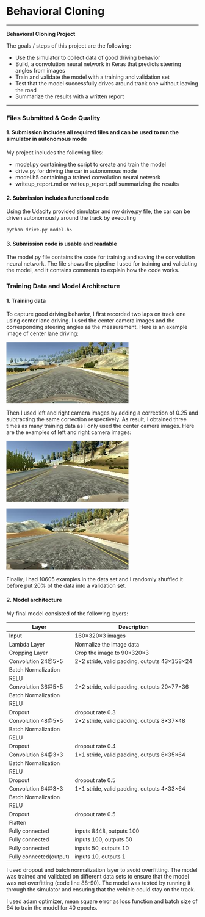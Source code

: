 # **Behavioral Cloning** 

---

**Behavioral Cloning Project**

The goals / steps of this project are the following:
* Use the simulator to collect data of good driving behavior
* Build, a convolution neural network in Keras that predicts steering angles from images
* Train and validate the model with a training and validation set
* Test that the model successfully drives around track one without leaving the road
* Summarize the results with a written report
---
### Files Submitted & Code Quality

#### 1. Submission includes all required files and can be used to run the simulator in autonomous mode

My project includes the following files:
* model.py containing the script to create and train the model
* drive.py for driving the car in autonomous mode
* model.h5 containing a trained convolution neural network 
* writeup_report.md or writeup_report.pdf summarizing the results

#### 2. Submission includes functional code
Using the Udacity provided simulator and my drive.py file, the car can be driven autonomously around the track by executing 
```sh
python drive.py model.h5
```

#### 3. Submission code is usable and readable

The model.py file contains the code for training and saving the convolution neural network. The file shows the pipeline I used for training and validating the model, and it contains comments to explain how the code works.

### Training Data and Model Architecture

#### 1.	Training data

To capture good driving behavior, I first recorded two laps on track one using center lane driving. I used the center camera images and the corresponding steering angles as the measurement. Here is an example image of center lane driving:

![centerimage](https://github.com/wastal92/CarND-P3/blob/master/pictures/center.jpg)

Then I used left and right camera images by adding a correction of 0.25 and subtracting the same correction respectively. As result, I obtained three times as many training data as I only used the center camera images. Here are the examples of left and right camera images:

![leftimage](https://github.com/wastal92/CarND-P3/blob/master/pictures/left.jpg)

![rightimage](https://github.com/wastal92/CarND-P3/blob/master/pictures/right.jpg)

Finally, I had 10605 examples in the data set and I randomly shuffled it before put 20% of the data into a validation set.

#### 2. Model architecture

My final model consisted of the following layers:

|Layer|Description|
|-----|---------|
|Input |160×320×3 images|
|Lambda Layer|	Normalize the image data|
|Cropping Layer	|Crop the image to 90×320×3|
|Convolution 24@5×5|	2×2 stride, valid padding, outputs 43×158×24|
|Batch Normalization	|             |
|RELU	|          |
|Convolution 36@5×5|	2×2 stride, valid padding, outputs 20×77×36|
|Batch Normalization	|         |
|RELU	|     |
|Dropout|	dropout rate 0.3|
|Convolution 48@5×5	|2×2 stride, valid padding, outputs 8×37×48|
|Batch Normalization	|       |
|RELU	|     |
|Dropout	|dropout rate 0.4|
|Convolution 64@3×3	|1×1 stride, valid padding, outputs 6×35×64|
|Batch Normalization	|   |
|RELU	|  |
|Dropout	|dropout rate 0.5|
|Convolution 64@3×3	|1×1 stride, valid padding, outputs 4×33×64|
|Batch Normalization	|    |
|RELU	|  |
|Dropout	|dropout rate 0.5|
|Flatten	|    |
|Fully connected	|inputs 8448, outputs 100|
|Fully connected	|inputs 100, outputs 50|
|Fully connected|	inputs 50, outputs 10|
|Fully connected(output)	|inputs 10, outputs 1|

I used dropout and batch normalization layer to avoid overfitting. The model was trained and validated on different data sets to ensure that the model was not overfitting (code line 88-90). The model was tested by running it through the simulator and ensuring that the vehicle could stay on the track.

I used adam optimizer, mean square error as loss function and batch size of 64 to train the model for 40 epochs.

